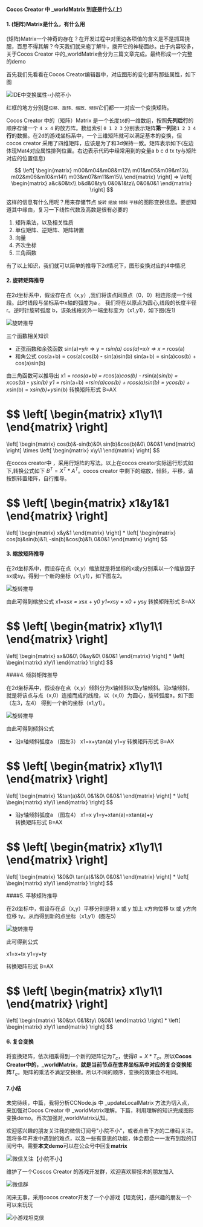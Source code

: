 #### Cocos Creator 中 _worldMatrix 到底是什么(上)
#### 1. (矩阵)Matrix是什么，有什么用

(矩阵)Matrix一个神奇的存在？在开发过程中对里边各项值的含义是不是抓耳挠腮，百思不得其解？今天我们就来庖丁解牛，拨开它的神秘面纱。由于内容较多，关于Cocos Creator 中的_worldMatrix会分为三篇文章完成。最终形成一个完整的demo

首先我们先看看在Cocos Creator编辑器中，对应图形的变化都有那些属性，如下图

![IDE中变换属性-小院不小](https://github.com/464884492/blog/blob/master/images/matrix/ide.png?raw=true )

红框的地方分别是`位移、旋转、缩放、倾斜`它们都一一对应一个变换矩阵。

Cocos Creator 中的（矩阵）Matrix 是一个长度`16`的一维数组，按照**先列后行**的顺序存储一个 `4 x 4` 的放方阵。数组索引 `0 1 2 3` 分别表示矩阵**第一列**第`1 2 3 4` **行**的数据。在2d的游戏坐标系中，一个三维矩阵就可以满足基本的变换，但cocos creator 采用了四维矩阵，应该是为了和3d保持一致。矩阵表示如下(左边体现Mat4对应属性排列位置。右边表示代码中经常用到的变量a b c d tx ty与矩阵对应的位置信息)

$$
\left[
 \begin{matrix}
m00&m04&m08&m12\\
m01&m05&m09&m13\\
m02&m06&m10&m14\\
m03&m07&m11&m15\\
  \end{matrix} 
\right]
=>
\left[
\begin{matrix}
a&c&0&tx\\
b&d&0&ty\\
0&0&1&tz\\
0&0&0&1
\end{matrix}
\right]
$$

这样的信息有什么用呢？用来存储节点 `旋转`  `缩放` `倾斜` `平移`的图形变换信息。要想知道其中缘由，复习一下线性代数及高数是很有必要的

1. 矩阵乘法，以及相关性质
2. 单位矩阵、逆矩阵、矩阵转置
3. 向量
4. 齐次坐标
5. 三角函数

有了以上知识，我们就可以简单的推导下2d情况下，图形变换对应的4中情况

#### 2. 旋转矩阵推导

在2d坐标系中，假设存在点（x,y）,我们将该点同原点（0，0）相连形成一个线段。此时线段与坐标系中x轴的弧度为a 。 我们将在以原点为圆心,线段的长度半径r。逆时针旋转弧度 b，该条线段另外一端坐标变为（x1,y1)，如下图(左1)

![旋转推导](https://github.com/464884492/blog/blob/master/images/matrix/allmatrix.png?raw=true)

三个函数相关知识

* 正弦函数和余弦函数
    sin(a)=y/r   => y = r*sin(a)
    cos(a)=x/r  => x = r*cos(a)
* 和角公式
   cos(a+b) = cos(a)cos(b) - sin(a)sin(b)
   sin(a+b) = sin(a)cos(b) + cos(a)sin(b)
   
由三角函数可以推导出
 x1 = r*cos(a+b) = r*cos(a)*cos(b) - r*sin(a)*sin(b) = x*cos(b) - y*sin(b)
 y1 = r*sin(a+b) =r*sin(a)*cos(b) + r*cos(a)*sin(b) = y*cos(b) + x*sin(b) = x*sin(b)+y*sin(b)
转换矩阵形式  B=AX
 
$$
\left[
 \begin{matrix}
x1\\y1\\1
  \end{matrix} 
\right]
=
\left[
\begin{matrix}
cos(b)&-sin(b)&0\\
sin(b)&cos(b)&0\\
0&0&1
\end{matrix}
\right]
\times
\left[
\begin{matrix}
x\\y\\1
\end{matrix}
\right]
$$

在cocos creator中 ，采用行矩阵的写法。以上在cocos creator实际运行形式如下,转换公式如下 $B^T=X^T*A^T$。cocos creator 中剩下的缩放，倾斜，平移，请按照转置矩阵，自行推导。

$$
\left[
\begin{matrix}
x1&y1&1
\end{matrix}
\right]
=
\left[
\begin{matrix}
x&y&1
\end{matrix}
\right]
*
\left[
\begin{matrix}
cos(b)&sin(b)&1\\
-sin(b)&cos(b)&1\\
0&0&1
\end{matrix}
\right]
$$

#### 3. 缩放矩阵推导
 
在2d坐标系中，假设存在点（x,y）缩放就是将坐标的x或y分别乘以一个缩放因子sx或sy。得到一个新的坐标（x1,y1），如下图左2。

![旋转推导](https://github.com/464884492/blog/blob/master/images/matrix/allmatrix.png?raw=true)

由此可得到缩放公式
x1=x*sx = x*sx + y*0
y1=x*sy = x*0  + y*sy
转换矩阵形式  B=AX

$$
\left[
 \begin{matrix}
x1\\y1\\1
  \end{matrix} 
\right]
=
\left[
\begin{matrix}
sx&0&0\\
0&sy&0\\
0&0&1
\end{matrix}
\right]
*
\left[
\begin{matrix}
x\\y\\1
\end{matrix}
\right]
$$

####4. 倾斜矩阵推导

在2d坐标系中，假设存在点（x,y）倾斜分为x轴倾斜以及y轴倾斜。沿x轴倾斜，就是将该点与点（x,0）连接而成的线段，以（x,0）为圆心，旋转弧度a。如下图（左3，左4） 得到一个新的坐标（x1,y1）。

![旋转推导](https://github.com/464884492/blog/blob/master/images/matrix/allmatrix.png?raw=true )

由此可得到倾斜公式
* 沿x轴倾斜弧度a （图左3）
  x1=x+ytan(a)
  y1=y
  转换矩阵形式  B=AX
  
$$
\left[
 \begin{matrix}
x1\\y1\\1
  \end{matrix} 
\right]
=
\left[
\begin{matrix}
1&tan(a)&0\\
0&1&0\\
0&0&1
\end{matrix}
\right]
*
\left[
\begin{matrix}
x\\y\\1
\end{matrix}
\right]
$$

* 沿y轴倾斜弧度a （图左4）
  x1=x
  y1=y+xtan(a)=xtan(a)+y  
 转换矩阵形式  B=AX

$$
\left[
 \begin{matrix}
x1\\y1\\1
  \end{matrix} 
\right]
=
\left[
\begin{matrix}
1&0&0\\
tan(a)&1&0\\
0&0&1
\end{matrix}
\right]
*
\left[
\begin{matrix}
x\\y\\1
\end{matrix}
\right]
$$

####5. 平移矩阵推导

在2d坐标中，假设存在点（x,y）平移分别是将 x 或 y  加上 x方向位移 tx 或 y方向位移 ty。从而得到新的点坐标（x1,y1）(图左5)

![旋转推导](https://github.com/464884492/blog/blob/master/images/matrix/allmatrix.png?raw=true )

此可得到公式

x1=x+tx
y1=y+ty

转换矩阵形式  B=AX

$$
\left[
 \begin{matrix}
x1\\y1\\1
  \end{matrix} 
\right]
=
\left[
\begin{matrix}
1&0&tx\\
0&1&ty\\
0&0&1
\end{matrix}
\right]
*
\left[
\begin{matrix}
x\\y\\1
\end{matrix}
\right]
$$

#### 6. 复合变换
将变换矩阵，依次相乘得到一个新的矩阵记为$T_c$，使得$B=X*T_c$。所以**Cocos Creator中的，_worldMatrix，就是当前节点在世界坐标系中对应的复合变换矩阵**$T_c$。矩阵的乘法不满足交换律。所以不同的顺序，变换的效果会不相同。

#### 7.小结
未完待续，中篇，我将分析CCNode.js 中 \_updateLocalMatrix 方法为切入点，来加强对Cocos Creator 中 \_worldMatrix理解。下篇，利用理解的知识完成图形变换demo。再次加强对\_worldMatrix认知。

欢迎感兴趣的朋友关注我的微信订阅号"小院不小"，或者点击下方的二维码关注。我将多年开发中遇到的难点，以及一些有意思的功能，体会都会一一发布到我的订阅号中。需要**本文demo**可以在公众号中回复**matrix**

![微信关注【小院不小】](https://github.com/464884492/blog/blob/master/images/dyh.jpg?raw=true)

维护了一个Coscos Creator 的游戏开发群，欢迎喜欢聊技术的朋友加入

![微信群](https://raw.githubusercontent.com/464884492/blog/master/images/group.jpg)

闲来无事，采用cocos creator开发了一个小游戏【坦克侠】，感兴趣的朋友一个可以来玩玩

![小游戏坦克侠](https://github.com/464884492/blog/blob/master/images/ccgame.png?raw=true)





